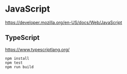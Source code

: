 # JavaScript

https://developer.mozilla.org/en-US/docs/Web/JavaScript

## TypeScript

https://www.typescriptlang.org/

```
npm install
npm test
npm run build
```